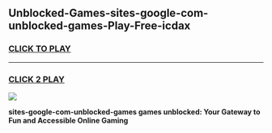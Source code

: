 
## Unblocked-Games-sites-google-com-unblocked-games-Play-Free-icdax
<h3>
<a href="https://premium76.site?title=sites-google-com-unblocked-games&ref=18A1">CLICK TO PLAY</a></h3>
<hr>

<h3>
<a href="https://premium76.site?title=sites-google-com-unblocked-games&ref=18A1">CLICK 2 PLAY</a>
  
</h3>

<a href="https://premium76.site?title=sites-google-com-unblocked-games&ref=18A1"><img src="https://clearcache.store/games.png"></a>


**sites-google-com-unblocked-games games unblocked: Your Gateway to Fun and Accessible Online Gaming**
